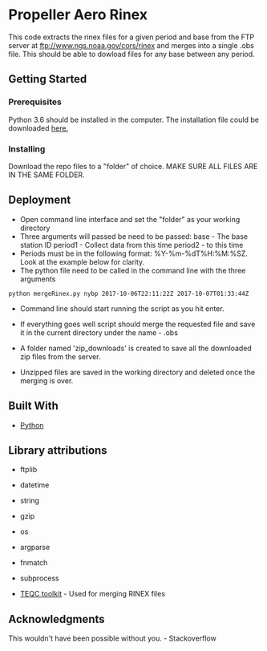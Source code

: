 # Propeller Aero Rinex
This code extracts the rinex files for a given period and base from the FTP server at  ftp://www.ngs.noaa.gov/cors/rinex and merges into a single .obs file. 
This should be able to dowload files for any base between any period. 

## Getting Started

### Prerequisites

Python 3.6 should be installed in the computer. The installation file could be downloaded [here.](https://www.python.org/downloads/)

### Installing

Download the repo files to a "folder" of choice. MAKE SURE ALL FILES ARE IN THE SAME FOLDER.

## Deployment

* Open command line interface and set the "folder" as your working directory
* Three arguments will passed be need to be passed: 
    base - The base station ID 
    period1 - Collect data from this time
    period2 - to this time
* Periods must be in the following format: %Y-%m-%dT%H:%M:%SZ. Look at the example below for clarity.
* The python file need to be called in the command line with the  three arguments
```
python mergeRinex.py nybp 2017-10-06T22:11:22Z 2017-10-07T01:33:44Z

```
* Command line should start running the script as you hit enter. 

* If everything goes well script should merge the requested file and save it in the current directory under the name - <base>.obs
* A folder named 'zip_downloads' is created to save all the downloaded zip files from the server.
* Unzipped files are saved in the working directory and deleted once the merging is over. 

## Built With

* [Python](https://www.python.org/)

## Library attributions
* ftplib
* datetime
* string
* gzip
* os
* argparse
* fnmatch
* subprocess

* [TEQC toolkit](https://www.unavco.org/software/data-processing/teqc/teqc.html) - Used for merging RINEX files

## Acknowledgments

This wouldn't have been possible without you. - Stackoverflow

